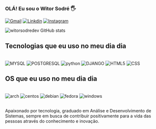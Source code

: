 ### OLÁ! Eu sou o Witor Sodré 🖐️

[![Gmail](https://img.shields.io/badge/Gmail-D14836?style=for-the-badge&logo=gmail&logoColor=white)](mailto:cardososodre.wc@gmail.com)
[![Linkdin](https://img.shields.io/badge/LinkedIn-0077B5?style=for-the-badge&logo=linkedin&logoColor=white)](https://linkedin.com/in/witorsodre)
[![Instagram](https://img.shields.io/badge/Instagram-E4405F?style=for-the-badge&logo=instagram&logoColor=white)](https://www.instagram.com/witorsodre_)

![witorsodredev GitHub stats](https://github-readme-stats.vercel.app/api?username=witorsodredev&show_icons=true&theme=dracula)


## Tecnologias que eu uso no meu dia dia

<div style="display: inline_block"><br/>
    <img align="center" alt="MYSQL" src="https://img.shields.io/badge/MySQL-00000F?style=for-the-badge&logo=mysql&logoColor=white">
    <img align="center" alt="POSTGRESQL" src="https://img.shields.io/badge/PostgreSQL-316192?style=for-the-badge&logo=postgresql&logoColor=white">
    <img align="center" alt="python" src="https://img.shields.io/badge/Python-14354C?style=for-the-badge&logo=python&logoColor=white">
    <img align="center" alt="DJANGO" src="https://img.shields.io/badge/Django-092E20?style=for-the-badge&logo=django&logoColor=white">
    <img align="center" alt="HTML5" src="https://img.shields.io/badge/HTML5-E34F26?style=for-the-badge&logo=html5&logoColor=whit">
    <img align="center" alt="CSS" src="https://img.shields.io/badge/CSS3-1572B6?style=for-the-badge&logo=css3&logoColor=white">

</div>


## OS que eu uso no meu dia dia

<div style="display: inline_block"><br/>
    <img align="center" alt="arch" src="https://img.shields.io/badge/Arch_Linux-1793D1?style=for-the-badge&logo=arch-linux&logoColor=white">
    <img align="center"  alt="centos" src="https://img.shields.io/badge/Cent%20OS-262577?style=for-the-badge&logo=CentOS&logoColor=white">
    <img  align="center" alt="debian" src="https://img.shields.io/badge/Debian-A81D33?style=for-the-badge&logo=debian&logoColor=white">
    <img align="center"  alt="fedora" src="https://img.shields.io/badge/Fedora-294172?style=for-the-badge&logo=fedora&logoColor=white">
    <img align="center" alt="windows" src="https://img.shields.io/badge/Windows-0078D6?style=for-the-badge&logo=windows&logoColor=white">

</div><br/>

Apaixonado por tecnologia, graduado em Análise e Desenvolvimento de Sistemas, sempre em busca de contribuir positivamente para a vida das pessoas através do conhecimento e inovação.
